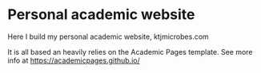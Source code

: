 # Personal academic website

Here I build my personal academic website, ktjmicrobes.com 

It is all based an heavily relies on the Academic Pages template. See more info at https://academicpages.github.io/
